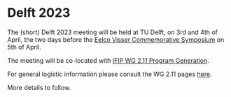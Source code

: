 # Delft 2023

The (short) Delft 2023 meeting will be held at TU Delft, on 3rd and 4th of April, the two days
before the [Eelco Visser Commemorative Symposium](https://symposium.eelcovisser.org/) on 5th of April.

The meeting will be co-located with [IFIP WG 2.11 Program Generation](https://wiki.hh.se/wg211/index.php/Main_Page).

For general logistic information please consult the WG 2.11 pages [here](https://wiki.hh.se/wg211/index.php/WG211/M22Schedule).

More details to follow.
